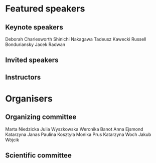 # Featured speakers

## Keynote speakers

Deborah Charlesworth
Shinichi Nakagawa
Tadeusz Kawecki
Russell Bonduriansky
Jacek Radwan

## Invited speakers



## Instructors


# Organisers


## Organizing committee

Marta Niedzicka
Julia Wyszkowska
Weronika Banot
Anna Ejsmond
Katarzyna Janas
Paulina Kosztyła
Monika Prus
Katarzyna Woch
Jakub Wójcik

## Scientific committee
